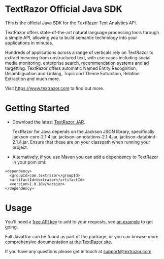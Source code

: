 TextRazor Official Java SDK
===========================

This is the official Java SDK for the TextRazor Text Analytics API.

TextRazor offers state-of-the-art natural language processing tools through a simple API, allowing you to build semantic technology into your applications in minutes.

Hundreds of applications across a range of verticals rely on TextRazor to extract meaning from unstructured text, with use cases including social media monitoring, enterprise search, recommendation systems and ad targetting.
TextRazor offers automatic Named Entity Recognition, Disambiguation and Linking, Topic and Theme Extraction, Relation Extraction and much more.

Visit https://www.textrazor.com to find out more.

Getting Started
===============

- Download the latest [TextRazor JAR](https://github.com/TextRazor/textrazor-java/blob/master/bin/textrazor-1.0.7.jar).
  
  TextRazor for Java depends on the Jackson JSON library, specifically jackson-core-2.1.4.jar, jackson-annotations-2.1.4.jar, jackson-databind-2.1.4.jar.  Ensure that these are on your classpath when running your project.

- Alternatively, if you use Maven you can add a dependency to TextRazor in your pom.xml:

```
<dependency>
  <groupId>com.textrazor</groupId>
  <artifactId>textrazor</artifactId>
  <version>1.0.10</version>
</dependency> 
```

Usage
=====

You'll need a [free API key](https://www.textrazor.com) to add to your requests, see [an example](https://github.com/crayston/textrazor-java/blob/master/test/com/textrazor/TestTextRazor.java) to get going.

Full JavaDoc can be found as part of the package, or you can browse more comprehensive documentation [at the TextRazor site](https://www.textrazor.com/docs/java).

If you have any questions please get in touch at support@textrazor.com
